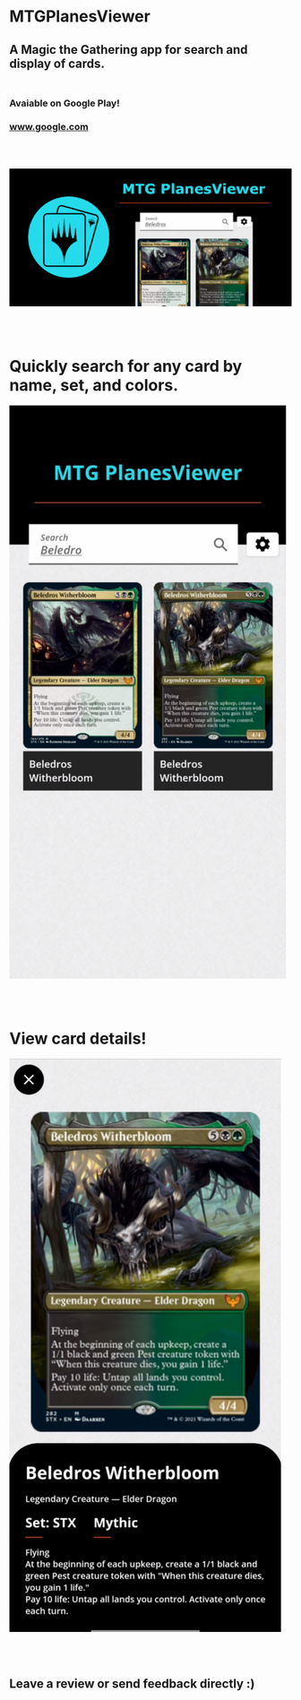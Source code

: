 # MTGPlanesViewer
## A Magic the Gathering app for search and display of cards.<br><br>
### **Avaiable on Google Play!** 
### www.google.com

<br>
<br>

![](app_store_assets/app_store_graphic.png)

<br>
<br>

# Quickly search for any card by name, set, and colors.

![](app_store_assets/main_search_screen.png)

<br>
<br>

# View card details!

![](app_store_assets/detail_screen.png)

<br>
<br>

## **Leave a review or send feedback directly :)**
